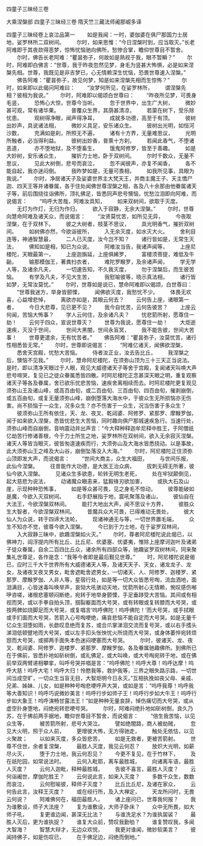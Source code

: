 <!-- { "loadSidebar": true } -->
四童子三昧经三卷


大乘涅槃部
四童子三昧经三卷
隋天竺三藏法师阇那崛多译


四童子三昧经卷上哀泣品第一
　　如是我闻：一时，婆伽婆在俱尸那国力士居地，娑罗林所二双树间。
　　尔时，如来思惟：“今日涅槃时到，应当取灭。”长老阿难即于其夜欻得恶梦，惊怖忧恼驰向佛所，愁惨合掌，瞻仰世尊目不暂舍。
　　尔时，佛告长老阿难：“瞿昙弥子，何故如是熟视于我，眼不暂瞬？”
　　尔时，阿难即白佛言：“世尊，我于昨夜忽然见梦，身毛为竖甚大怖惧，必是如来涅槃先相。世尊，我既见是非吉梦已，心无情赖深生忧恼，恐畏世尊速入涅槃。”
　　佛告阿难：“瞿昙弥子，故见何梦，知是如来涅槃先相而生惊怖？”
　　尔时，如来即以此偈问阿难曰：
　　“汝梦何所见，在娑罗林所，
　　谓涅槃先相？彼相为我说。”
　　尔时，阿难即以偈颂白世尊曰：
　　“昨夜所见梦，可畏身毛竖，
　　恐怖心大惊，世尊今当听。
　　忽于世界中，出生广大树，
　　微妙甚可观，常有诸华果。
　　普覆众生界，其荫甚清凉，
　　若蒙在树下，受乐除忧患。
　　观树得净眼，闻声得净耳，
　　成就多功德，高至于有顶。
　　彼树出妙声，具说诸法相，
　　微妙义具足，安乐诸众生。
　　彼树出光明，如恒河沙数，
　　充满如是刹，所照无不遍，
　　诸有十方界，无量难思议，
　　光明所触者，必当得利益。
　　彼树出妙香，普熏十方刹，
　　若闻此香气，不堕诸恶道，
　　亦不堕地狱，及不堕畜生，
　　饿鬼阿修罗，皆至于善趣。
　　如是大妙树，安乐诸众生，
　　摧折力士地，卧于双树间。
　　尔时千数众，无量不思议，
　　见此大树倒，悲号而哀泣，
　　忽不闻彼声，亦复不闻香，
　　各不能自起，我亦迷闷倒。
　　我昨梦如是，无量可畏相，
　　如我所见事，具眼为我说。”
　　尔时，净居诸天子及娑婆世界主大梵天王，并商主魔王子、天主憍尸迦、四天王等并诸眷属，各于住处闻佛世尊涅槃之相，各及八十余那由他眷属诸天子等，前后围绕往诣佛所，顶礼佛足，皆悉同声悲号懊恼，忧愁泣泪即向阿难，而说偈言：
　　“呜呼大苦哉，阿难汝具知，
　　如来双树间，欲取于灭度。
　　无灯为作灯，无归为作归，
　　欲入于寂静，无余大涅槃。”
　　尔时，世尊向慧命阿难及诸天众，而说偈言：
　　“汝贤莫忧苦，如所见无异，
　　今夜取涅槃，在于双林下。
　　彼之大树者，枝茎不思议，
　　具光明香气，摧折双树间。
　　如树佛亦然，今欲诣彼所，
　　入无余灭度，如水灭大火。
　　舍利目连等，神通智慧最，
　　二人已灭度，汝今岂不知？
　　诸行皆如是，无常生灭法，
　　佛知如是相，知已为众说。
　　阿难汝当告，我诸声闻等，
　　上座尼楼陀，天眼最第一，
　　上座迦旃延，上座俱絺罗，
　　富楼须菩提，难低及牛齝，
　　输那模伽王，著粪扫衣者，
　　难陀罗睺罗，及余诸声闻，
　　学无学人等，及诸余凡夫，
　　一切速告知，不久我灭度，
　　勿于涅槃后，而生彼苦恼。
　　有学及凡夫，不见大生苦，
　　我慰喻彼等，晓示真法相，
　　诸行皆如梦，无常汝莫忧。”
　　尔时，世尊如是说已，慧命阿难即以偈颂，白世尊曰：
　　“世尊我迷方，举身皆颤慄，
　　闻佛欲灭度，我愁忧不少。
　　体畏无欢喜，心益增悲悼，
　　离欲亦如是，其眼云何去？
　　云何告上座，诸眼第一者，
　　今日大悲尊，见已更不见？
　　我今自忧苦，云何告彼苦？
　　上座云何闻，苦恼大怖事？
　　学人云何住，及余诸凡夫？
　　忧悲箭所射，愿尊住一劫！
　　云何于四众，宣说世尊灭？
　　世尊为我说，愿尊住一劫！
　　大炬逝速疾，灭没于世间，
　　世间大黑闇，世间永盲冥，
　　我不能告彼，世间大苦事！
　　世尊更遣余，无有忧苦者。”
　　佛告阿难：“瞿昙弥子，汝莫忧苦，诸行性相悉皆无常。”
　　尔时，世尊即说偈言：
　　“阿难亿诸天，闻佛欲涅槃，
　　悉舍天宫殿，忧愁大苦恼。
　　侍者汝正业，汝去告比丘，
　　我涅槃之后，懊恼不见我。”
　　尔时，慧命阿尼楼陀，在须弥山顶为三十三天正当说法。是时，即以清净天眼过于人眼，观见大威德诸天子等舍于宫殿，复闻诸天叫唤大声悲号啼哭，复见已之徒众眷属悉皆四散。时阿尼楼陀正念甚深天眼之明，重复观察诸天子等各及眷属，舍已欲乐忧悲苦恼，速疾舍离相续而去。时阿尼楼陀更复观见须弥山王及诸山峰，或高百由旬，或二百由旬、三百由旬、四百由旬，摧剥崩倒，或五百由旬，或复无量须弥山峰，崩倒堕落大海水中，于彼众生无所损恼亦无伤害。尚不损恼于一众生，况多众生？亦不伤害于一众生，况当伤害于多众生？
　　彼须弥山王所有依住，天、龙、夜叉、乾闼婆、阿修罗、紧那罗、摩睺罗伽，闻于如来欲入涅槃，悉皆忧悲生大苦恼，同时趣向俱尸那城速疾急行。当速行处，须弥山峰而自崩倒，音响震动并出声言：“今大释种释迦牟尼释中胜王，于阿僧祇亿劫苦行修诸善根，今于力士所生之地，娑罗林所在双树间，欲入无余寂灭涅槃。诸天人等皆当眼灭，彼皆匆遑速疾而行，大须弥山及大海水皆悉挠动。以是事故，此大须弥山王之峰及大山谷，崩倒坠落没入大海。”
　　尔时，阿尼楼陀正住须弥山顶即发大声，而说偈言：
　　“世间大商主，众生大福田，
　　与世间乐报，此仙今涅槃。
　　往昔能作大功德，是大医王治众病，
　　拔刺无碍无所著，彼仙今欲入涅槃。
　　见诸众生多欲患，轮转无明生老死，
　　处在牢狱颠倒见，起大慈悲为说法，
　　动诸魔众瞋恚来，猛毅锋刃欲加害，
　　或执大石及山崖，示现种种恐怖事，
　　如是等众甚可畏，见之身毛不惊动，
　　彼尊能破如是魔，今欲入灭双树间。
　　右手舒展指于地，震吼聚落及诸山，
　　彼仙自在大法王，今欲涅槃双林间。
　　能打大地出大声，闻不思议十方界，
　　彼胜众生大智者，今欲涅槃双林间。
　　昔魔兵众大可畏，已得难动无畏处，
　　彼大仙人为众说，转于四谛大法轮，
　　现诸神通无与等，一切世界置毛端，
　　众生不知亦不觉，彼尊今欲入涅槃。
　　今已到于力士地，在于娑罗双林间，
　　入大寂静三昧中，欲趣涅槃如火灭。”
　　尔时，尊者阿尼楼陀说此偈已，以佛神力，阎浮提内所有比丘、比丘尼、优婆塞、优婆夷，惟除上座摩诃迦叶及诸弟子徒众眷属，自余二百四比丘众，诸余所有四部众等，驰趣娑罗双树林间，同来聚集礼世尊足，各作是念：“我等今者即是最后觐见世尊。”
　　时，阿尼楼陀说是偈已，应时三千大千世界所有大威德诸天人等，及诸天天子、天女，诸龙龙子、龙女，及诸夜叉夜叉男女，毗舍遮毗舍遮男女，一切诸天、人、阿修罗、迦楼罗、紧那罗、摩睺罗伽、人非人等，星宿行处，如是等一切大众皆悉号啕，流血洒地，面泪满目，心皆迷毒叫唤举声，哀恸大吼骇动天地，忧箭所射心无情赖，惋叹感伤喐吚咨嗟，诸根悲塞顿闷断绝，宛转于地举身颤慄，手足垂跢受大苦恼。其间或有相视而哭，或以手拳自拍头顶，掴裂躯面而大号哭，或有转眼或复转膝而大号哭，或按两髀如烧脚足而大号哭，或复唱言‘呜呼佛陀！呜呼佛陀！’而大号哭，或手拭眼或手扪面而大号哭，苦箭入心号啕哽绝，痛哀悲恼不能自定而大号哭。如是无量千亿众生泪堕如雨，长歔叹息绝而复苏，或合爪掌涕泪交流而复号哭，或以右手搘头涕泪低顿躄地而大号哭，或以左手扣头怅怏忧火所烧而大号哭，或身体萎悴宛转烦惌而大号哭，或掷两手面失本色迷闷哽塞而大号哭。
　　尔时，彼诸天、龙、夜叉、乾闼婆、阿修罗、迦楼罗、紧那罗、摩睺罗伽，各及眷属驰趣佛所。到佛所已在于佛前，皆悉扑地如斫树倒，或礼佛足，或大叫唤，或大号啕宛转于地，或在佛前举双两臂递相攀挛，叫呼号哭并唱是言：“呜呼佛陀！呜呼大尊！呜呼达摩！呜呼大慈！呜呼大宅！呜呼大归！怜愍我等，救护我等，三界之眼失路示路，一切世间当成空旷，一切众生当盲无目，大智炬明今日永灭。”互相执挽如丧父母、亲戚、兄弟、姊妹、儿女，如是种种号啕悲哽呼声大哭，或如是言：“呜呼我尊！呜呼我等大善知识！呜呼巧说微妙美言！呜呼行步如师子王！呜呼行步如大牛王！呜呼行步如大象王！呜呼演畅甘露法王！”如是种种无量哀辞，悼伤痛切而大号哭，或从虚空扑身堕地，闷绝宛转悲哽号哭。
　　尔时，阿难闷绝扑地如斫树倒，良久乃苏，在于佛前两手据地，瞻仰世尊目不暂舍，而说偈言：
　　“倍生我苦恼，以见众生等，
　　被苦箭所射，悲号大哭泣。
　　譬如绝闇路，商人被劫贼，
　　忽见大火明，照于众人前，
　　更增彼大怖，无方得驰走，
　　触处无依怙，以见火聚故；
　　以如来灭度，多众皆悲苦，
　　如是无救者，更被苦箭射。
　　世尊不住世，余者复涅槃，
　　最胜人灭度，我见云何忍？
　　放炽大光明，如薪尽火灭，
　　堕于力士地，我云何忍见？
　　今更不复见，在于竹林下，
　　及在祇陀园，如常说法时。
　　云何入毗耶，离车最胜城，
　　向诸离车语，最胜人灭度？
　　云何入迦毗，释种最胜城，
　　告彼不喜言，最胜人灭度？
　　云何诣阇世，摩伽陀胜王？
　　云何说此言，如来入灭度？
　　多数千众生，数数而哀泣，
　　云何慰喻彼，释师子灭度？
　　比丘比丘尼，及诸在家众，
　　云何告此言，汝释王灭度？
　　或在经行所，及入大禅定，
　　天龙所问时，无畏云何说？
　　阿难佛何在，福田最胜人，
　　诸上座问已，世尊我何报？
　　我为谁敷设，师子大法座？
　　复为谁敷设，大师子卧床？
　　众中无所畏，如大师子吼，
　　复更谁边闻，甚深无比法？
　　与谁洗足水？为谁执袈裟？
　　最胜人灭后，更为谁执捉？
　　谁复大众前，赞叹我勤劬？
　　谁复赞叹我，多闻大智海？
　　智慧大辩才，无边众欢悦，
　　我更对谁闻，微妙软美言？
　　彼闻持佛子，如是伤叹已，
　　在于佛足边，闷绝而倒地。”
